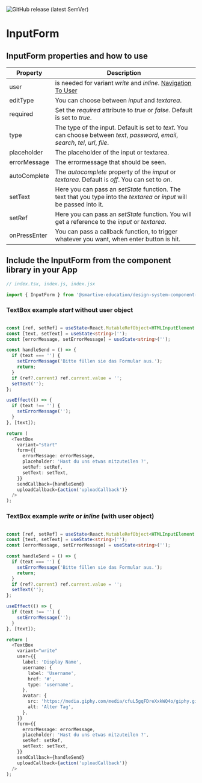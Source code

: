 ![GitHub release (latest SemVer)](https://img.shields.io/github/v/release/smartive-education/design-system-component-library-yeahyeahyeah)
# InputForm
## InputForm properties and how to use
| Property|Description|
|-|-|
|user|is needed for variant *write* and *inline*. [Navigation To User](./?path=/story/navigation-navigation--navigation-story)|
|editType|You can choose between *input* and *textarea*.|
|required|Set the *required* attribute to *true* or *false*. Default is set to *true*.|
|type|The type of the input. Default is set to *text*. You can choose between *text*, *password*, *email*, *search*, *tel*, *url*, *file*.|
|placeholder|The placeholder of the input or textarea.|
|errorMessage|The errormessage that should be seen.|
|autoComplete|The *autocomplete* property of the *imput* or *textarea*. Default is *off*. You can set to *on*.|
|setText|Here you can pass an *setState* function. The text that you type into the *textarea* or *input* will be passed into it.|
|setRef|Here you can pass an *setState* function. You will get a reference to the *input* or *textarea*.|
|onPressEnter|You can pass a callback function, to trigger whatever you want, when enter button is hit.|

## Include the InputForm from the component library in your App

```js
// index.tsx, index.js, index.jsx

import { InputForm } from '@smartive-education/design-system-component-library-yeahyeahyeah';
```

### TextBox example *start* without user object

```typescript

const [ref, setRef] = useState<React.MutableRefObject<HTMLInputElement | HTMLTextAreaElement | null> | null>(null);
const [text, setText] = useState<string>('');
const [errorMessage, setErrorMessage] = useState<string>('');

const handleSend = () => {
  if (text === '') {
    setErrorMessage('Bitte füllen sie das Formular aus.');
    return;
  }
  if (ref?.current) ref.current.value = '';
  setText('');
};

useEffect(() => {
  if (text !== '') {
    setErrorMessage('');
  }
}, [text]);

return (
  <TextBox
    variant="start"
    form={{
      errorMessage: errorMessage,
      placeholder: 'Hast du uns etwas mitzuteilen ?',
      setRef: setRef,
      setText: setText,
    }}
    sendCallback={handleSend}
    uploadCallback={action('uploadCallback')}
  />
);

```

### TextBox example *write* or *inline* (with user object)

```typescript

const [ref, setRef] = useState<React.MutableRefObject<HTMLInputElement | HTMLTextAreaElement | null> | null>(null);
const [text, setText] = useState<string>('');
const [errorMessage, setErrorMessage] = useState<string>('');

const handleSend = () => {
  if (text === '') {
    setErrorMessage('Bitte füllen sie das Formular aus.');
    return;
  }
  if (ref?.current) ref.current.value = '';
  setText('');
};

useEffect(() => {
  if (text !== '') {
    setErrorMessage('');
  }
}, [text]);

return (
  <TextBox
    variant="write"
    user={{
      label: 'Display Name',
      username: {
        label: 'Username',
        href: '#',
        type: 'username',
      },
      avatar: {
        src: 'https://media.giphy.com/media/cfuL5gqFDreXxkWQ4o/giphy.gif',
        alt: 'Alter Tag',
      },
    }}
    form={{
      errorMessage: errorMessage,
      placeholder: 'Hast du uns etwas mitzuteilen ?',
      setRef: setRef,
      setText: setText,
    }}
    sendCallback={handleSend}
    uploadCallback={action('uploadCallback')}
  />
);

```
